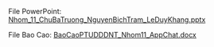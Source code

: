 File PowerPoint: [Nhom_11_ChuBaTruong_NguyenBichTram_LeDuyKhang.pptx](https://github.com/user-attachments/files/15753281/Nhom_11_ChuBaTruong_NguyenBichTram_LeDuyKhang.pptx)


File Bao Cao: [BaoCaoPTUDDDNT_Nhom11_AppChat.docx](https://github.com/user-attachments/files/15753339/BaoCaoPTUDDDNT_Nhom11_AppChat.docx)
